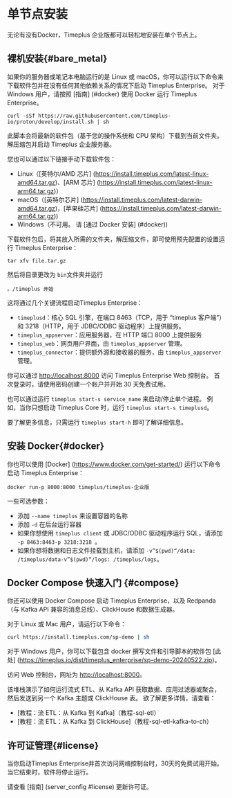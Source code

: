 # 单节点安装

无论有没有Docker，Timeplus 企业版都可以轻松地安装在单个节点上。

## 裸机安装{#bare_metal}

如果你的服务器或笔记本电脑运行的是 Linux 或 macOS，你可以运行以下命令来下载软件包并在没有任何其他依赖关系的情况下启动 Timeplus Enterprise。 对于 Windows 用户，请按照 [指南] (#docker) 使用 Docker 运行 Timeplus Enterprise。

```shell
curl -sSf https://raw.githubusercontent.com/timeplus-io/proton/develop/install.sh | sh
```

此脚本会将最新的软件包（基于您的操作系统和 CPU 架构）下载到当前文件夹。 解压缩包并启动 Timeplus 企业服务器。

您也可以通过以下链接手动下载软件包：

- Linux（[英特尔/AMD 芯片] (https://install.timeplus.com/latest-linux-amd64.tar.gz)、[ARM 芯片] (https://install.timeplus.com/latest-linux-arm64.tar.gz)）
- macOS（[英特尔芯片] (https://install.timeplus.com/latest-darwin-amd64.tar.gz)，[苹果硅芯片] (https://install.timeplus.com/latest-darwin-arm64.tar.gz))
- Windows（不可用。 请 [通过 Docker 安装] (#docker))

下载软件包后，将其放入所需的文件夹，解压缩文件，即可使用预先配置的设置运行 Timeplus Enterprise：

```shell
tar xfv file.tar.gz
```

然后将目录更改为 `bin`文件夹并运行

```shell
。/timeplus 开始
```

这将通过几个关键流程启动Timeplus Enterprise：

- `timeplusd`：核心 SQL 引擎，在端口 8463（TCP，用于 “timeplus 客户端”）和 3218（HTTP，用于 JDBC/ODBC 驱动程序）上提供服务。
- `timeplus_appserver`：应用服务器，在 HTTP 端口 8000 上提供服务
- `timeplus_web`：网页用户界面，由 `timeplus_appserver` 管理。
- `timeplus_connector`：提供额外源和接收器的服务，由 `timeplus_appserver` 管理。

你可以通过 [http://localhost:8000](http://localhost:8000) 访问 Timeplus Enterprise Web 控制台。 首次登录时，请使用密码创建一个帐户并开始 30 天免费试用。

也可以通过运行 `timeplus start-s service_name` 来启动/停止单个进程。 例如，当你只想启动 Timeplus Core 时，运行 `timeplus start-s timeplusd`。

要了解更多信息，只需运行 `timeplus start-h` 即可了解详细信息。

## 安装 Docker{#docker}

你也可以使用 [Docker] (https://www.docker.com/get-started/) 运行以下命令启动 Timeplus Enterprise：

```shell
docker run-p 8000:8000 timeplus/timeplus-企业版
```

一些可选参数：

- 添加 `--name timeplus` 来设置容器的名称
- 添加 `-d` 在后台运行容器
- 如果你想使用 `timeplus client` 或 JDBC/ODBC 驱动程序运行 SQL，请添加 `-p 8463:8463-p 3218:3218 `。
- 如果你想将数据和日志文件挂载到主机，请添加 `-v”$(pwd)“/data: /timeplus/data-v”$(pwd)“/logs: /timeplus/logs`。

## Docker Compose 快速入门 {#compose}

你还可以使用 Docker Compose 启动 Timeplus Enterprise，以及 Redpanda（与 Kafka API 兼容的消息总线）、ClickHouse 和数据生成器。

对于 Linux 或 Mac 用户，请运行以下命令：

```bash
curl https://install.timeplus.com/sp-demo | sh
```

对于 Windows 用户，你可以下载包含 docker 撰写文件和引导脚本的软件包 [此处] (https://timeplus.io/dist/timeplus_enterprise/sp-demo-20240522.zip)。

访问 Web 控制台，网址为 [http://localhost:8000](http://localhost:8000)。

该堆栈演示了如何运行流式 ETL、从 Kafka API 获取数据、应用过滤器或聚合，然后发送到另一个 Kafka 主题或 ClickHouse 表。 欲了解更多详情，请查看：

- [教程：流 ETL：从 Kafka 到 Kafka]（教程-sql-etl）
- [教程：流 ETL：从 Kafka 到 ClickHouse]（教程-sql-etl-kafka-to-ch）

## 许可证管理{#license}

当你启动Timeplus Enterprise并首次访问网络控制台时，30天的免费试用开始。 当它结束时，软件将停止运行。

请查看 [指南] (server_config #license) 更新许可证。
